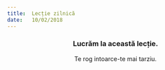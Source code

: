 ```yaml
---
title:  Lecție zilnică
date:   10/02/2018
---
```


### <center>Lucrăm la această lecție.</center>
<center>Te rog intoarce-te mai tarziu.</center>
